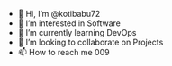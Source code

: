 - 👋 Hi, I’m @kotibabu72
- 👀 I’m interested in Software 
- 🌱 I’m currently learning DevOps
- 💞️ I’m looking to collaborate on Projects
- 📫 How to reach me 009

<!---
kotibabu72/kotibabu72 is a ✨ special ✨ repository because its `README.md` (this file) appears on your GitHub profile.
You can click the Preview link to take a look at your changes.
--->
